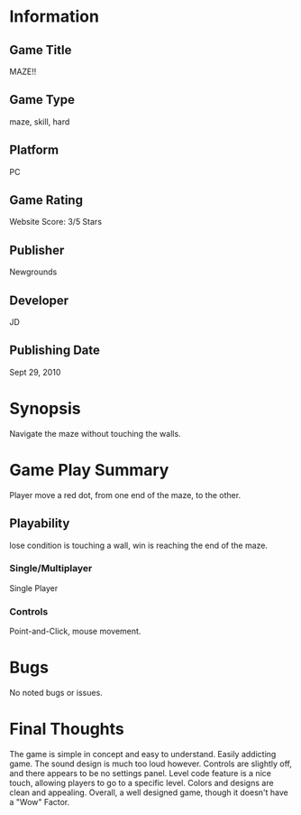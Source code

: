 # Information
## Game Title
MAZE!!
## Game Type
maze, skill, hard 
## Platform
PC
## Game Rating
Website Score: 3/5 Stars
## Publisher
Newgrounds
## Developer
JD
## Publishing Date
Sept 29, 2010
# Synopsis
Navigate the maze without touching the walls. 
# Game Play Summary
Player move a red dot, from one end of the maze, to the other. 
## Playability
lose condition is touching a wall, win is reaching the end of the maze.
### Single/Multiplayer
Single Player
### Controls
Point-and-Click, mouse movement.
# Bugs
No noted bugs or issues.
# Final Thoughts
The game is simple in concept and easy to understand. Easily addicting game. The sound design is much too loud however. 
Controls are slightly off, and there appears to be no settings panel. Level code feature is a nice touch, allowing players to go to a specific level.
Colors and designs are clean and appealing. Overall, a well designed game, though it doesn't have a "Wow" Factor. 
